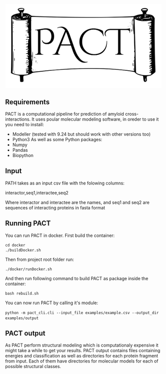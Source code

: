 ![Alt text](logo_v1_bg.png)
## Requirements
PACT is a computational pipeline for prediction of amyloid cross-interactions. It uses poular molecular modeling software, in oreder to use it you need to install:
* Modeller (tested with 9.24 but should work with other versions too)
* Python3
As well as some Python packages:
* Numpy
* Pandas
* Biopython
## Input
PATH takes as an input csv file with the folowing columns: 

interactor,seq1,interactee,seq2

Where interactor and interactee are the names, and seq1 and seq2 are sequences of interacting proteins in fasta format
## Running PACT
You can run PACT in docker. First build the container:
``` shell
cd docker
./buildDocker.sh
```
Then from project root folder run:
``` shell
./docker/runDocker.sh
```
And then run following command to build PACT as package inside the container:
``` shell
bash rebuild.sh
```
You can now run PACT by calling it's module:

`python -m pact_cli.cli --input_file examples/example.csv --output_dir examples/output`

## PACT output
As PACT perform structural modeling which is computationaly expensive it might take a while to get your results. PACT output contains files containing energies and classification as well as directories for each protein fragment from input. Each of them have directories for molecular models for each of possible structural classes.
